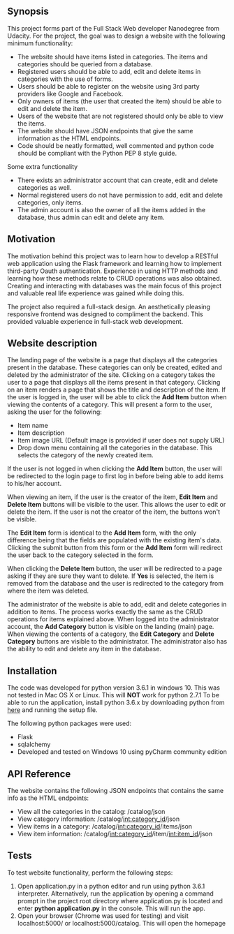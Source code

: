 ## Synopsis

This project forms part of the Full Stack Web developer Nanodegree from Udacity. For the project, the goal was to design a website with the following minimum functionality:
* The website should have items listed in categories. The items and categories should be queried from a database.
* Registered users should be able to add, edit and delete items in categories with the use of forms. 
* Users should be able to register on the website using 3rd party providers like Google and Facebook.  
* Only owners of items (the user that created the item) should be able to edit and delete the item. 
* Users of the website that are not registered should only be able to view the items.
* The website should have JSON endpoints that give the same information as the HTML endpoints. 
* Code should be neatly formatted, well commented and python code should be compliant with the Python PEP 8 style guide.

Some extra functionality 
* There exists an administrator account that can create, edit and delete categories as well. 
* Normal registered users do not have permission to add, edit and delete categories, only items.
* The admin account is also the owner of all the items added in the database, thus admin can edit and delete any item.

## Motivation

The motivation behind this project was to learn how to develop a RESTful web application using the Flask framework and learning how to implement third-party Oauth authentication.
Experience in using HTTP methods and learning how these methods relate to CRUD operations was also obtained. Creating and interacting with databases was the main focus of this 
project and valuable real life experience was gained while doing this.

The project also required a full-stack design. An aesthetically pleasing responsive frontend was designed to compliment the backend. This provided valuable experience in full-stack 
web development.  

## Website description

The landing page of the website is a page that displays all the categories present in the database. These categories can only be created, edited and deleted by the administrator of the site.
Clicking on a category takes the user to a page that displays all the items present in that category. Clicking on an item renders a page that shows the title and description of the item. If 
the user is logged in, the user will be able to click the **Add Item** button when viewing the contents of a category. This will present a form to the user, asking the user for the following:
* Item name
* Item description 
* Item image URL (Default image is provided if user does not supply URL)
* Drop down menu containing all the categories in the database. This selects the category of the newly created item. 

If the user is not logged in when clicking the **Add Item** button, the user will be redirected to the login page to first log in before being able to add items to his/her account.

When viewing an item, if the user is the creator of the item, **Edit Item** and **Delete Item** buttons will be visible to the user. This allows the user to edit or delete the item.
If the user is not the creator of the item, the buttons won't be visible.

The **Edit Item** form is identical to the **Add Item** form, with the only difference being that the fields are populated with the existing item's data. Clicking the submit button 
from this form or the **Add Item** form will redirect the user back to the category selected in the form. 

When clicking the **Delete Item** button, the user will be redirected to a page asking if they are sure they want to delete. If **Yes** is selected, the item is removed from the database
and the user is redirected to the category from where the item was deleted. 

The administrator of the website is able to add, edit and delete categories in addition to items. The process works exactly the same as the CRUD operations for items explained above. When logged
into the administrator account, the **Add Category** button is visible on the landing (main) page. When viewing the contents of a category, the **Edit Category** and **Delete Category**
buttons are visible to the administrator. The administrator also has the ability to edit and delete any item in the database. 

## Installation

The code was developed for python version 3.6.1 in windows 10. This was not tested in Mac OS X or Linux. This will **NOT** work for python 2.7.1
To be able to run the application, install python 3.6.x by downloading python from [here](https://www.python.org/downloads/) and running the setup file. 

The following python packages were used: 
* Flask
* sqlalchemy
* Developed and tested on Windows 10 using pyCharm community edition

## API Reference

The website contains the following JSON endpoints that contains the same info as the HTML endpoints:

* View all the categories in the catalog: /catalog/json
* View category information: /catalog/<int:category_id>/json
* View items in a category: /catalog/<int:category_id>/items/json
* View item information: /catalog/<int:category_id>/item/<int:item_id>/json

## Tests

To test website functionality, perform the following steps:
1. Open application.py in a python editor and run using python 3.6.1 interpreter. Alternatively, run the application by opening a command prompt in the project root directory
where application.py is located and enter **python application.py** in the console. This will run the app.
2. Open your browser (Chrome was used for testing) and visit localhost:5000/ or localhost:5000/catalog. This will open the homepage
